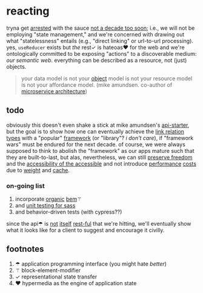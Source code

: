 # reacting

tryna get [arrested][arrested] with the sauce [not a decade too soon][fielding]; 
i.e., we will not be employing "state management," and we're concerned with 
drawing out what "statelessness" entails (e.g., "direct linking" or url-to-url 
processing). yes, `useReducer` exists but *the* rest✓ is hateoas❤︎ for the web 
and we're ontologically committed to be exposing "actions" to a discoverable 
medium: *our semantic web*. everything can be described as a resource, not (just)
objects.

> your data model is not your [object] model is not your resource model is not your affordance model.
> (mike amundsen. co-author of [microservice architecture][ma])

## todo

obviously this doesn't even shake a stick at mike amundsen's [api-starter][starter], but 
the goal is to show how one can eventually achieve the [link relation types][lrt]
with a "popular" [framework][framework] (or "library"? *i don't care*), if "framework wars" must be endured for the next 
decade. of course, we were always supposed to think to abolish the "framework" as 
our apps mature such that they are built-to-last, but alas, nevertheless, we 
can still [preserve freedom][freedom] and the [accessibility of the accessible][a11y] 
and not introduce [performance][perf] [costs][slow] due to [weight][mf] and [cache][hard].

### on-going list

1. incorporate [organic][organic] [bem][bem]⚚
2. and [unit testing for sass][unit]
3. and behavior-driven tests (with cypress??)

since the api☂︎ is 
[not][misc] [itself][hateoas] [rest-ful][siren] that we're hitting, we'll eventually show 
what it looks like for a client to suggest and encourage it civilly.

## footnotes

1. ☂︎ application programming interface (you might hate *better*)
2. ⚚ block-element-modifier
3. ✓ representational state transfer
4. ❤︎ hypermedia as the engine of application state

[arrested]: https://www.researchgate.net/publication/4083481_Extending_the_REpresentational_State_Transfer_REST_architectural_style_for_decentralized_systems
[fielding]: https://roy.gbiv.com/untangled/2008/rest-apis-must-be-hypertext-driven
[lrt]: https://www.iana.org/assignments/link-relations/link-relations.xhtml
[framework]: https://insights.stackoverflow.com/trends?tags=jquery%2Cangularjs%2Cangular%2Creactjs
[freedom]: https://www.gnu.org/philosophy/javascript-trap.html
[perf]: https://www.webperf.tips/tip/cached-js-misconceptions/
[slow]: https://www.nngroup.com/articles/the-need-for-speed/
[a11y]: https://www.accessibility.uxdesign.cc/
[mf]: https://github.com/lyoshenka/awesome-motherfucking-website
[hard]: https://www.martinfowler.com/bliki/TwoHardThings.html
[misc]: https://mamund.site44.com/articles/objects-v-messages/index.html
[starter]: https://github.com/mamund/api-starter/blob/master/darrt/transitions.js
[hateoas]: https://apisyouwonthate.com/blog/common-hypermedia-patterns-with-json-hyper-schema
[siren]: https://github.com/kevinswiber/siren
[bem]: https://css-tricks.com/abem-useful-adaptation-bem/
[organic]: https://krasimir.github.io/organic-css/
[unit]: https://www.educative.io/blog/sass-tutorial-unit-testing-with-sass-true
[object]: https://mamund.site44.com/articles/objects-v-messages/index.html
[ma]: https://www.programmer-books.com/wp-content/uploads/2019/07/Microservice-Architecture.pdf
